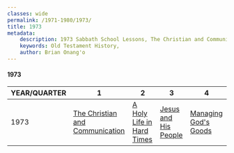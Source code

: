 ```yaml
---
classes: wide
permalink: /1971-1980/1973/
title: 1973
metadata:
    description: 1973 Sabbath School Lessons, The Christian and Communication, A Holy Life in Hard Times, Jesus and His People, Managing God's Goods
    keywords: Old Testament History,
    author: Brian Onang'o
---
```


#### 1973

YEAR/QUARTER |   1  | 2| 3| 4
-------------|------------|---|--|---
1973   |  [The Christian and Communication](/1971-1980/1973/quarter1) | [A Holy Life in Hard Times](/1971-1980/1973/quarter2) | [Jesus and His People](/1971-1980/1973/quarter3) | [Managing God's Goods](/1971-1980/1973/quarter4) |
 
